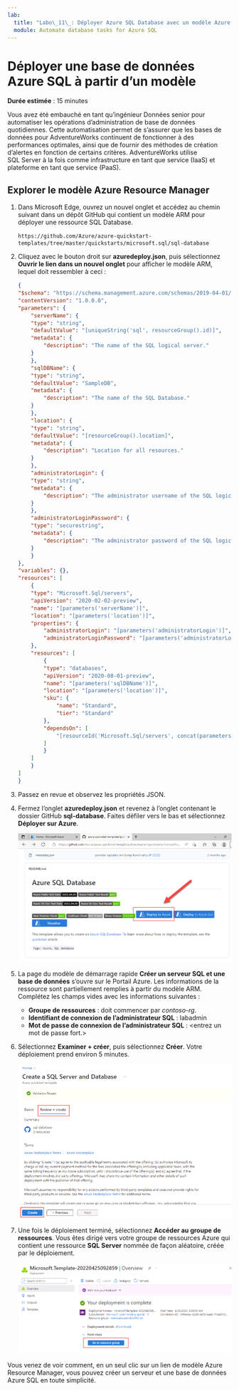 ```yaml
---
lab:
  title: "Labo\_11\_: Déployer Azure SQL Database avec un modèle Azure Resource Manager"
  module: Automate database tasks for Azure SQL
---
```


# Déployer une base de données Azure SQL à partir d’un modèle

**Durée estimée** : 15 minutes

Vous avez été embauché en tant qu’ingénieur Données senior pour automatiser les opérations d’administration de base de données quotidiennes. Cette automatisation permet de s’assurer que les bases de données pour AdventureWorks continuent de fonctionner à des performances optimales, ainsi que de fournir des méthodes de création d’alertes en fonction de certains critères. AdventureWorks utilise SQL Server à la fois comme infrastructure en tant que service (IaaS) et plateforme en tant que service (PaaS).

## Explorer le modèle Azure Resource Manager

1. Dans Microsoft Edge, ouvrez un nouvel onglet et accédez au chemin suivant dans un dépôt GitHub qui contient un modèle ARM pour déployer une ressource SQL Database.

    ```
    https://github.com/Azure/azure-quickstart-templates/tree/master/quickstarts/microsoft.sql/sql-database
    ```

1. Cliquez avec le bouton droit sur **azuredeploy.json**, puis sélectionnez **Ouvrir le lien dans un nouvel onglet** pour afficher le modèle ARM, lequel doit ressembler à ceci :

    ```JSON
    {
    "$schema": "https://schema.management.azure.com/schemas/2019-04-01/deploymentTemplate.json#",
    "contentVersion": "1.0.0.0",
    "parameters": {
        "serverName": {
        "type": "string",
        "defaultValue": "[uniqueString('sql', resourceGroup().id)]",
        "metadata": {
            "description": "The name of the SQL logical server."
        }
        },
        "sqlDBName": {
        "type": "string",
        "defaultValue": "SampleDB",
        "metadata": {
            "description": "The name of the SQL Database."
        }
        },
        "location": {
        "type": "string",
        "defaultValue": "[resourceGroup().location]",
        "metadata": {
            "description": "Location for all resources."
        }
        },
        "administratorLogin": {
        "type": "string",
        "metadata": {
            "description": "The administrator username of the SQL logical server."
        }
        },
        "administratorLoginPassword": {
        "type": "securestring",
        "metadata": {
            "description": "The administrator password of the SQL logical server."
        }
        }
    },
    "variables": {},
    "resources": [
        {
        "type": "Microsoft.Sql/servers",
        "apiVersion": "2020-02-02-preview",
        "name": "[parameters('serverName')]",
        "location": "[parameters('location')]",
        "properties": {
            "administratorLogin": "[parameters('administratorLogin')]",
            "administratorLoginPassword": "[parameters('administratorLoginPassword')]"
        },
        "resources": [
            {
            "type": "databases",
            "apiVersion": "2020-08-01-preview",
            "name": "[parameters('sqlDBName')]",
            "location": "[parameters('location')]",
            "sku": {
                "name": "Standard",
                "tier": "Standard"
            },
            "dependsOn": [
                "[resourceId('Microsoft.Sql/servers', concat(parameters('serverName')))]"
            ]
            }
        ]
        }
    ]
    }
    ```

1. Passez en revue et observez les propriétés JSON.

1. Fermez l’onglet **azuredeploy.json** et revenez à l’onglet contenant le dossier GitHub **sql-database**. Faites défiler vers le bas et sélectionnez **Déployer sur Azure**.

    ![Bouton Déployer dans Azure](../images/dp-300-module-11-lab-01.png)

1. La page du modèle de démarrage rapide **Créer un serveur SQL et une base de données** s’ouvre sur le Portail Azure. Les informations de la ressource sont partiellement remplies à partir du modèle ARM. Complétez les champs vides avec les informations suivantes :

    - **Groupe de ressources** : doit commencer par *contoso-rg*.
    - **Identifiant de connexion de l’administrateur SQL** : labadmin
    - **Mot de passe de connexion de l’administrateur SQL** : &lt;entrez un mot de passe fort.&gt;

1. Sélectionnez **Examiner + créer**, puis sélectionnez **Créer**. Votre déploiement prend environ 5 minutes.

    ![Image 2](../images/dp-300-module-11-lab-02.png)

1. Une fois le déploiement terminé, sélectionnez **Accéder au groupe de ressources**. Vous êtes dirigé vers votre groupe de ressources Azure qui contient une ressource **SQL Server** nommée de façon aléatoire, créée par le déploiement.

    ![Image 3](../images/dp-300-module-11-lab-03.png)

Vous venez de voir comment, en un seul clic sur un lien de modèle Azure Resource Manager, vous pouvez créer un serveur et une base de données Azure SQL en toute simplicité.
